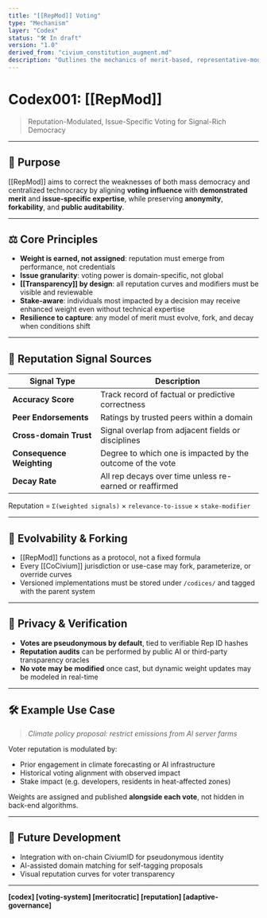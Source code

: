 ```yaml
---
title: "[[RepMod]] Voting"
type: "Mechanism"
layer: "Codex"
status: "🛠️ In draft"
version: "1.0"
derived_from: "civium_constitution_augment.md"
description: "Outlines the mechanics of merit-based, representative-modified voting for civic consensus formation."
---
```

<!--
metadata:
  id: codex001-repmod
  derived_from: [2, 4]
  status: active
-->

# Codex001: [[RepMod]]
> Reputation-Modulated, Issue-Specific Voting for Signal-Rich Democracy

---

## 🎯 Purpose

[[RepMod]] aims to correct the weaknesses of both mass democracy and centralized technocracy by aligning **voting influence** with **demonstrated merit** and **issue-specific expertise**, while preserving **anonymity**, **forkability**, and **public auditability**.

---

## ⚖️ Core Principles

- **Weight is earned, not assigned**: reputation must emerge from performance, not credentials
- **Issue granularity**: voting power is domain-specific, not global
- **[[Transparency]] by design**: all reputation curves and modifiers must be visible and reviewable
- **Stake-aware**: individuals most impacted by a decision may receive enhanced weight even without technical expertise
- **Resilience to capture**: any model of merit must evolve, fork, and decay when conditions shift

---

## 🧠 Reputation Signal Sources

| Signal Type | Description |
|-------------|-------------|
| **Accuracy Score** | Track record of factual or predictive correctness |
| **Peer Endorsements** | Ratings by trusted peers within a domain |
| **Cross-domain Trust** | Signal overlap from adjacent fields or disciplines |
| **Consequence Weighting** | Degree to which one is impacted by the outcome of the vote |
| **Decay Rate** | All rep decays over time unless re-earned or reaffirmed |

Reputation = `Σ(weighted signals)` × `relevance-to-issue` × `stake-modifier`

---

## 🔁 Evolvability & Forking

- [[RepMod]] functions as a protocol, not a fixed formula
- Every [[CoCivium]] jurisdiction or use-case may fork, parameterize, or override curves
- Versioned implementations must be stored under `/codices/` and tagged with the parent system

---

## 🔐 Privacy & Verification

- **Votes are pseudonymous by default**, tied to verifiable Rep ID hashes
- **Reputation audits** can be performed by public AI or third-party transparency oracles
- **No vote may be modified** once cast, but dynamic weight updates may be modeled in real-time

---

## 🛠 Example Use Case

> *Climate policy proposal: restrict emissions from AI server farms*

Voter reputation is modulated by:
- Prior engagement in climate forecasting or AI infrastructure
- Historical voting alignment with observed impact
- Stake impact (e.g. developers, residents in heat-affected zones)

Weights are assigned and published **alongside each vote**, not hidden in back-end algorithms.

---

## 🧩 Future Development

- Integration with on-chain CiviumID for pseudonymous identity
- AI-assisted domain matching for self-tagging proposals
- Visual reputation curves for voter transparency

---

**[codex] [voting-system] [meritocratic] [reputation] [adaptive-governance]**


